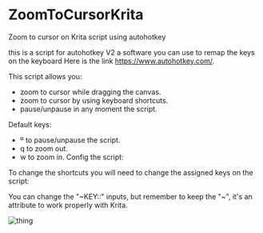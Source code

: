 # ZoomToCursorKrita
Zoom to cursor on Krita script using autohotkey

this is a script for autohotkey V2 a software you can use to remap the keys on the keyboard Here is the link https://www.autohotkey.com/.

This script allows you:

- zoom to cursor while dragging the canvas.
- zoom to cursor by using keyboard shortcuts.
- pause/unpause in any moment the script.

Default keys:

- º to pause/unpause the script.
- q to zoom out.
- w to zoom in.
Config the script:

To change the shortcuts you will need to change the assigned keys on the script:

You can change the "~KEY::" inputs, but remember to keep the "~", it's an attribute to work properly with Krita.

![thing](https://github.com/Ad0rian/ZoomToCursorKrita/assets/24438036/93757e15-d457-4157-9686-5b0246f38410)
